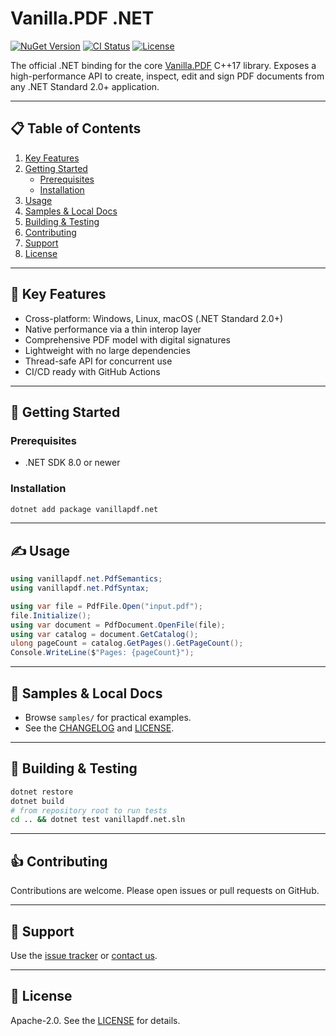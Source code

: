 # Vanilla.PDF .NET

[![NuGet Version](https://img.shields.io/nuget/v/vanillapdf.net.svg)](https://www.nuget.org/packages/vanillapdf.net/) [![CI Status](https://github.com/vanillapdf/vanillapdf.net/actions/workflows/ci.yml/badge.svg)](https://github.com/vanillapdf/vanillapdf.net/actions) [![License](https://img.shields.io/badge/license-Apache%202.0-blue.svg)](https://www.apache.org/licenses/LICENSE-2.0)

The official .NET binding for the core [Vanilla.PDF](https://github.com/vanillapdf/vanillapdf) C++17 library. Exposes a high-performance API to create, inspect, edit and sign PDF documents from any .NET Standard 2.0+ application.

---

## 📋 Table of Contents

1. [Key Features](#key-features)
2. [Getting Started](#getting-started)
   - [Prerequisites](#prerequisites)
   - [Installation](#installation)
3. [Usage](#usage)
4. [Samples & Local Docs](#samples--local-docs)
5. [Building & Testing](#building--testing)
6. [Contributing](#contributing)
7. [Support](#support)
8. [License](#license)

---

## 🔑 Key Features
- Cross-platform: Windows, Linux, macOS (.NET Standard 2.0+)
- Native performance via a thin interop layer
- Comprehensive PDF model with digital signatures
- Lightweight with no large dependencies
- Thread-safe API for concurrent use
- CI/CD ready with GitHub Actions

---

## 🚀 Getting Started

### Prerequisites
- .NET SDK 8.0 or newer

### Installation
```bash
dotnet add package vanillapdf.net
```

---

## ✍️ Usage
```csharp
using vanillapdf.net.PdfSemantics;
using vanillapdf.net.PdfSyntax;

using var file = PdfFile.Open("input.pdf");
file.Initialize();
using var document = PdfDocument.OpenFile(file);
using var catalog = document.GetCatalog();
ulong pageCount = catalog.GetPages().GetPageCount();
Console.WriteLine($"Pages: {pageCount}");
```

---

## 📁 Samples & Local Docs
- Browse `samples/` for practical examples.
- See the [CHANGELOG](https://github.com/vanillapdf/vanillapdf.net/blob/main/CHANGELOG.txt) and
  [LICENSE](https://github.com/vanillapdf/vanillapdf.net/blob/main/LICENSE.txt).

---

## 🚧 Building & Testing
```bash
dotnet restore
dotnet build
# from repository root to run tests
cd .. && dotnet test vanillapdf.net.sln
```

---

## 👍 Contributing
Contributions are welcome. Please open issues or pull requests on GitHub.

---

## 💬 Support
Use the [issue tracker](https://github.com/vanillapdf/vanillapdf.net/issues) or [contact us](https://vanillapdf.com/contact).

---

## 📜 License
Apache-2.0. See the [LICENSE](https://github.com/vanillapdf/vanillapdf.net/blob/main/LICENSE.txt) for details.

